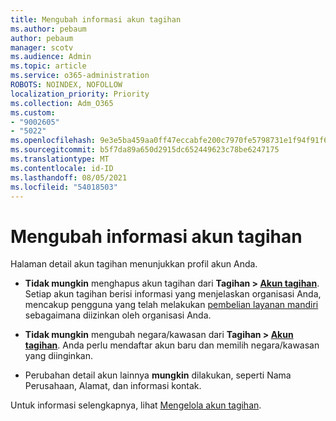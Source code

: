 ```yaml
---
title: Mengubah informasi akun tagihan
ms.author: pebaum
author: pebaum
manager: scotv
ms.audience: Admin
ms.topic: article
ms.service: o365-administration
ROBOTS: NOINDEX, NOFOLLOW
localization_priority: Priority
ms.collection: Adm_O365
ms.custom:
- "9002605"
- "5022"
ms.openlocfilehash: 9e3e5ba459aa0ff47eccabfe200c7970fe5798731e1f94f91f6f9b059b74ffde
ms.sourcegitcommit: b5f7da89a650d2915dc652449623c78be6247175
ms.translationtype: MT
ms.contentlocale: id-ID
ms.lasthandoff: 08/05/2021
ms.locfileid: "54018503"
---
```

# <a name="change-billing-account-information"></a>Mengubah informasi akun tagihan

Halaman detail akun tagihan menunjukkan profil akun Anda.

- **Tidak mungkin** menghapus akun tagihan dari **Tagihan > [Akun tagihan](https://go.microsoft.com/fwlink/p/?linkid=2084771)**. Setiap akun tagihan berisi informasi yang menjelaskan organisasi Anda, mencakup pengguna yang telah melakukan [pembelian layanan mandiri](https://docs.microsoft.com/microsoft-365/commerce/subscriptions/manage-self-service-purchases-admins) sebagaimana diizinkan oleh organisasi Anda. 

- **Tidak mungkin** mengubah negara/kawasan dari **Tagihan > [Akun tagihan](https://go.microsoft.com/fwlink/p/?linkid=2084771)**. Anda perlu mendaftar akun baru dan memilih negara/kawasan yang diinginkan. 

- Perubahan detail akun lainnya **mungkin** dilakukan, seperti Nama Perusahaan, Alamat, dan informasi kontak. 

Untuk informasi selengkapnya, lihat [Mengelola akun tagihan](https://docs.microsoft.com/microsoft-365/commerce/manage-billing-accounts). 
